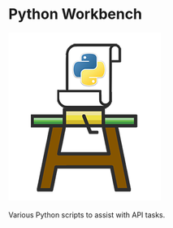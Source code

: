 # Python Workbench
![Logos](img/python-workbench-logo.png)
<br>
<br>
Various Python scripts to assist with API tasks.